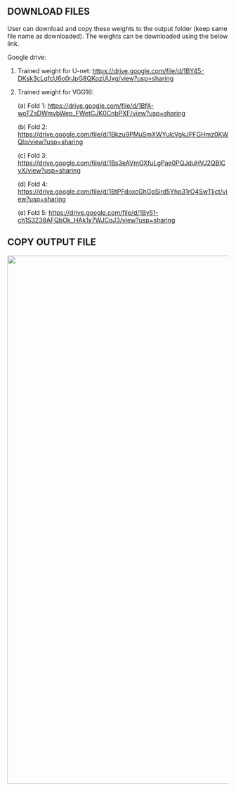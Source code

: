 ## DOWNLOAD FILES

User can download and copy these weights to the output folder (keep same file name as downloaded). The weights can be downloaded using the below link.

Google drive:

1. Trained weight for U-net: https://drive.google.com/file/d/1BY45-DKsk3cLqfcU6o0rJpG8QKozUUxg/view?usp=sharing

2. Trained weight for VGG16: 
   
   (a) Fold 1: https://drive.google.com/file/d/1BfA-woTZsDWmvbWep_FWetCJK0CnbPXF/view?usp=sharing
   
   (b) Fold 2: https://drive.google.com/file/d/1Bkzu9PMuSmXWYulcVgkJPFGHmz0KWQlq/view?usp=sharing
   
   (c) Fold 3: https://drive.google.com/file/d/1Bs3eAVmOXfuLgPae0PQJduHVJ2QBICyX/view?usp=sharing
   
   (d) Fold 4: https://drive.google.com/file/d/1BtPFdoxcGhGpSird5Yhp31rO4SwTIjct/view?usp=sharing
   
   (e) Fold 5: https://drive.google.com/file/d/1By51-ch1S3238AFQbOk_HAk1x7WJCqJ3/view?usp=sharing

## COPY OUTPUT FILE
<div align="center">
<img src="https://github.com/Arka-Bhowmik/MRI_triage_app/assets/56223140/34227ddc-16e0-4b44-8af9-6c0309d4e99f" width="1200">
</div>
<br><br>
